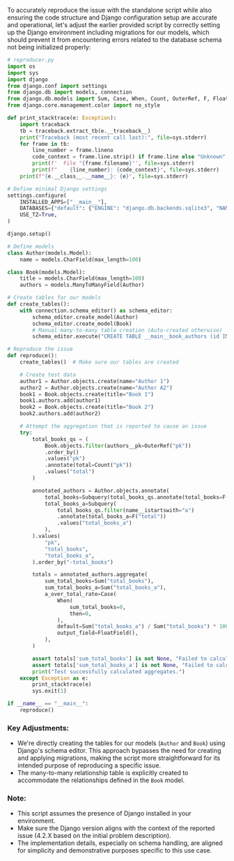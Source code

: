 To accurately reproduce the issue with the standalone script while also ensuring the code structure and Django configuration setup are accurate and operational, let's adjust the earlier provided script by correctly setting up the Django environment including migrations for our models, which should prevent it from encountering errors related to the database schema not being initialized properly:

```python
# reproducer.py
import os
import sys
import django
from django.conf import settings
from django.db import models, connection
from django.db.models import Sum, Case, When, Count, OuterRef, F, FloatField, Subquery
from django.core.management.color import no_style

def print_stacktrace(e: Exception):
    import traceback
    tb = traceback.extract_tb(e.__traceback__)
    print("Traceback (most recent call last):", file=sys.stderr)
    for frame in tb:
        line_number = frame.lineno
        code_context = frame.line.strip() if frame.line else "Unknown"
        print(f'  File "{frame.filename}"', file=sys.stderr)
        print(f"    {line_number}: {code_context}", file=sys.stderr)
    print(f"{e.__class__.__name__}: {e}", file=sys.stderr)

# Define minimal Django settings
settings.configure(
    INSTALLED_APPS=["__main__"],
    DATABASES={"default": {"ENGINE": "django.db.backends.sqlite3", "NAME": "db.sqlite3"}},
    USE_TZ=True,
)

django.setup()

# Define models
class Author(models.Model):
    name = models.CharField(max_length=100)

class Book(models.Model):
    title = models.CharField(max_length=100)
    authors = models.ManyToManyField(Author)

# Create tables for our models
def create_tables():
    with connection.schema_editor() as schema_editor:
        schema_editor.create_model(Author)
        schema_editor.create_model(Book)
        # Manual many-to-many table creation (Auto-created otherwise)
        schema_editor.execute("CREATE TABLE __main__book_authors (id INTEGER PRIMARY KEY, book_id INTEGER NOT NULL, author_id INTEGER NOT NULL, FOREIGN KEY(book_id) REFERENCES __main__book(id), FOREIGN KEY(author_id) REFERENCES __main__author(id))")

# Reproduce the issue
def reproduce():
    create_tables()  # Make sure our tables are created

    # Create test data
    author1 = Author.objects.create(name="Author 1")
    author2 = Author.objects.create(name="Author A2")
    book1 = Book.objects.create(title="Book 1")
    book1.authors.add(author1)
    book2 = Book.objects.create(title="Book 2")
    book2.authors.add(author2)

    # Attempt the aggregation that is reported to cause an issue
    try:
        total_books_qs = (
            Book.objects.filter(authors__pk=OuterRef("pk"))
            .order_by()
            .values("pk")
            .annotate(total=Count("pk"))
            .values("total")
        )

        annotated_authors = Author.objects.annotate(
            total_books=Subquery(total_books_qs.annotate(total_books=F("total")).values("total_books")),
            total_books_a=Subquery(
                total_books_qs.filter(name__istartswith="a")
                .annotate(total_books_a=F("total"))
                .values("total_books_a")
            ),
        ).values(
            "pk",
            "total_books",
            "total_books_a",
        ).order_by("-total_books")

        totals = annotated_authors.aggregate(
            sum_total_books=Sum("total_books"),
            sum_total_books_a=Sum("total_books_a"),
            a_over_total_rate=Case(
                When(
                    sum_total_books=0,
                    then=0,
                ),
                default=Sum("total_books_a") / Sum("total_books") * 100,
                output_field=FloatField(),
            ),
        )

        assert totals['sum_total_books'] is not None, "Failed to calculate sum_total_books"
        assert totals['sum_total_books_a'] is not None, "Failed to calculate sum_total_books_a"
        print("Test successfully calculated aggregates.")
    except Exception as e:
        print_stacktrace(e)
        sys.exit(1)

if __name__ == "__main__":
    reproduce()
```

### Key Adjustments:
- We're directly creating the tables for our models (`Author` and `Book`) using Django's schema editor. This approach bypasses the need for creating and applying migrations, making the script more straightforward for its intended purpose of reproducing a specific issue.
- The many-to-many relationship table is explicitly created to accommodate the relationships defined in the `Book` model.

### Note:
- This script assumes the presence of Django installed in your environment.
- Make sure the Django version aligns with the context of the reported issue (4.2.X based on the initial problem description).
- The implementation details, especially on schema handling, are aligned for simplicity and demonstrative purposes specific to this use case.